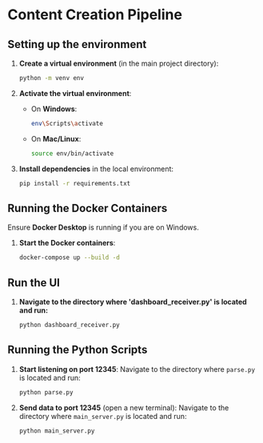 # Content Creation Pipeline
## Setting up the environment

1. **Create a virtual environment** (in the main project directory):
   ```bash
   python -m venv env
   ```

2. **Activate the virtual environment**:
   - On **Windows**:
     ```bash
     env\Scripts\activate
     ```
   - On **Mac/Linux**:
     ```bash
     source env/bin/activate
     ```

3. **Install dependencies** in the local environment:
   ```bash
   pip install -r requirements.txt
   ```

## Running the Docker Containers

Ensure **Docker Desktop** is running if you are on Windows.

1. **Start the Docker containers**:
   ```bash
   docker-compose up --build -d
   ```
## Run the UI
1. **Navigate to the directory where 'dashboard_receiver.py' is located and run:**
   ```bash
   python dashboard_receiver.py
   ```

## Running the Python Scripts

1. **Start listening on port 12345**:
   Navigate to the directory where `parse.py` is located and run:
   ```bash
   python parse.py
   ```

2. **Send data to port 12345** (open a new terminal):
   Navigate to the directory where `main_server.py` is located and run:
   ```bash
   python main_server.py
   ```
